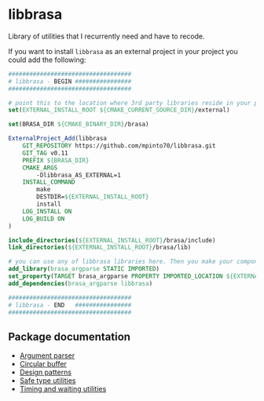# libbrasa

Library of utilities that I recurrently need and have to recode.

If you want to install `libbrasa` as an external project in your project you
could add the following:

```cmake
###################################
# libbrasa - BEGIN ################
###################################

# point this to the location where 3rd party libraries reside in your project
set(EXTERNAL_INSTALL_ROOT ${CMAKE_CURRENT_SOURCE_DIR}/external)

set(BRASA_DIR ${CMAKE_BINARY_DIR}/brasa)

ExternalProject_Add(libbrasa
    GIT_REPOSITORY https://github.com/mpinto70/libbrasa.git
    GIT_TAG v0.11
    PREFIX ${BRASA_DIR}
    CMAKE_ARGS
        -Dlibbrasa_AS_EXTERNAL=1
    INSTALL_COMMAND
        make
        DESTDIR=${EXTERNAL_INSTALL_ROOT}
        install
    LOG_INSTALL ON
    LOG_BUILD ON
)

include_directories(${EXTERNAL_INSTALL_ROOT}/brasa/include)
link_directories(${EXTERNAL_INSTALL_ROOT}/brasa/lib)

# you can use any of libbrasa libraries here. Then you make your components explicitly depend on it
add_library(brasa_argparse STATIC IMPORTED)
set_property(TARGET brasa_argparse PROPERTY IMPORTED_LOCATION ${EXTERNAL_INSTALL_ROOT}/brasa/lib/libbrasa_argparse.a)
add_dependencies(brasa_argparse libbrasa)

###################################
# libbrasa - END   ################
###################################
```

## Package documentation

* [Argument parser](./src/brasa/argparse/README.md)
* [Circular buffer](./src/brasa/buffer/README.md)
* [Design patterns](./src/brasa/patterns/README.md)
* [Safe type utilities](./src/brasa/safe_type/README.md)
* [Timing and waiting utilities](./src/brasa/chronus/README.md)
